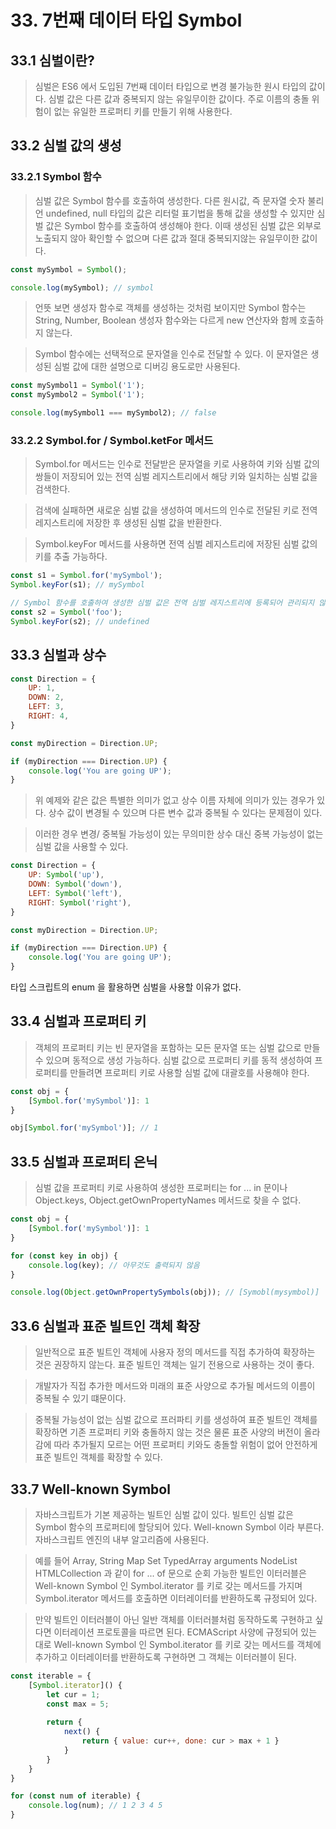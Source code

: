 # 33. 7번째 데이터 타입 Symbol

## 33.1 심벌이란?

> 심벌은 ES6 에서 도입된 7번째 데이터 타입으로 변경 불가능한 원시 타입의 값이다.
> 심벌 값은 다른 값과 중복되지 않는 유일무이한 값이다. 주로 이름의 충돌 위험이 없는 유일한 프로퍼티 키를 만들기 위해 사용한다.

## 33.2 심벌 값의 생성

### 33.2.1 Symbol 함수

> 심벌 값은 Symbol 함수를 호출하여 생성한다. 다른 원시값, 즉 문자열 숫자 불리언 undefined, null 타입의 값은 리터럴 표기법을 통해
> 값을 생성할 수 있지만 심벌 값은 Symbol 함수를 호출하여 생성해야 한다.
> 이때 생성된 심벌 값은 외부로 노출되지 않아 확인할 수 없으며 다른 값과 절대 중복되지않는 유일무이한 값이다.

```javascript
const mySymbol = Symbol();

console.log(mySymbol); // symbol
```

> 언뜻 보면 생성자 함수로 객체를 생성하는 것처럼 보이지만 Symbol 함수는 String, Number, Boolean 생성자 함수와는 다르게
> new 연산자와 함께 호출하지 않는다.

> Symbol 함수에는 선택적으로 문자열을 인수로 전달할 수 있다.
> 이 문자열은 생성된 심벌 값에 대한 설명으로 디버깅 용도로만 사용된다.

```javascript
const mySymbol1 = Symbol('1');
const mySymbol2 = Symbol('1');

console.log(mySymbol1 === mySymbol2); // false
```

### 33.2.2 Symbol.for / Symbol.ketFor 메서드

> Symbol.for 메서드는 인수로 전달받은 문자열을 키로 사용하여 키와 심벌 값의 쌍들이 저장되어 있는 전역 심벌 레지스트리에서 해당 키와 일치하는 심벌 값을 검색한다.

> 검색에 실패하면 새로운 심벌 값을 생성하여 메서드의 인수로 전달된 키로 전역 레지스트리에 저장한 후 생성된 심벌 값을 반환한다.

> Symbol.keyFor 메서드를 사용하면 전역 심벌 레지스트리에 저장된 심벌 값의 키를 추출 가능하다.

```javascript
const s1 = Symbol.for('mySymbol');
Symbol.keyFor(s1); // mySymbol

// Symbol 함수를 호출하여 생성한 심벌 값은 전역 심벌 레지스트리에 등록되어 관리되지 않는다.
const s2 = Symbol('foo');
Symbol.keyFor(s2); // undefined
```

## 33.3 심벌과 상수

```javascript
const Direction = {
    UP: 1,
    DOWN: 2,
    LEFT: 3,
    RIGHT: 4,
}

const myDirection = Direction.UP;

if (myDirection === Direction.UP) {
    console.log('You are going UP');
}
```

> 위 예제와 같은 값은 특별한 의미가 없고 상수 이름 자체에 의미가 있는 경우가 있다.
> 상수 값이 변경될 수 있으며 다른 변수 값과 중복될 수 있다는 문제점이 있다.

> 이러한 경우 변경/ 중복될 가능성이 있는 무의미한 상수 대신 중복 가능성이 없는 심벌 값을 사용할 수 있다.

```javascript
const Direction = {
    UP: Symbol('up'),
    DOWN: Symbol('down'),
    LEFT: Symbol('left'),
    RIGHT: Symbol('right'),
}

const myDirection = Direction.UP;

if (myDirection === Direction.UP) {
    console.log('You are going UP');
}
```

타입 스크립트의 enum 을 활용하면 심벌을 사용할 이유가 없다.

## 33.4 심벌과 프로퍼티 키

> 객체의 프로퍼티 키는 빈 문자열을 포함하는 모든 문자열 또는 심벌 값으로 만들 수 있으며 동적으로 생성 가능하다.
> 심벌 값으로 프로퍼티 키를 동적 생성하여 프로퍼티를 만들려면 프로퍼티 키로 사용할 심벌 값에 대괄호를 사용해야 한다.

```javascript
const obj = {
    [Symbol.for('mySymbol')]: 1
}

obj[Symbol.for('mySymbol')]; // 1
```

## 33.5 심벌과 프로퍼티 은닉

> 심벌 값을 프로퍼티 키로 사용하여 생성한 프로퍼티는 for ... in 문이나 Object.keys, Object.getOwnPropertyNames 메서드로 찾을 수 없다.

```javascript
const obj = {
    [Symbol.for('mySymbol')]: 1
}

for (const key in obj) {
    console.log(key); // 아무것도 출력되지 않음
}

console.log(Object.getOwnPropertySymbols(obj)); // [Symobl(mysymbol)]
```

## 33.6 심벌과 표준 빌트인 객체 확장

> 일반적으로 표준 빌트인 객체에 사용자 정의 메서드를 직접 추가하여 확장하는 것은 권장하지 않는다. 표준 빌트인 객체는 일기 전용으로 사용하는 것이 좋다.

> 개발자가 직접 추가한 메서드와 미래의 표준 사양으로 추가될 메서드의 이름이 중복될 수 있기 떄문이다.

> 중복될 가능성이 없는 심벌 값으로 프러파티 키를 생성하여 표준 빌트인 객체를 확장하면 기존 프로퍼티 키와 충돌하지 않는 것은 물론 표준 사양의 버전이 올라감에 따라
> 추가될지 모르는 어떤 프로퍼티 키와도 충돌할 위험이 없어 안전하게 표준 빌트인 객체를 확장할 수 있다.

## 33.7 Well-known Symbol

> 자바스크립트가 기본 제공하는 빌트인 심벌 값이 있다. 빌트인 심벌 값은 Symbol 함수의 프로퍼티에 할당되어 있다.
> Well-known Symbol 이라 부른다. 자바스크립트 엔진의 내부 알고리즘에 사용된다.

> 예를 들어 Array, String Map Set TypedArray arguments NodeList HTMLCollection 과 같이 for ... of 문으로 순회 가능한 빌트인 이터러블은 Well-known Symbol 인 Symbol.iterator 를 
> 키로 갖는 메서드를 가지며 Symbol.iterator 메서드를 호출하면 이터레이터를 반환하도록 규정되어 있다.

> 만약 빌트인 이터러블이 아닌 일반 객체를 이터러블처럼 동작하도록 구현하고 싶다면 이터레이션 프로토콜을 따르면 된다.
> ECMAScript 사양에 규정되어 있는 대로 Well-known Symbol 인 Symbol.iterator 를 키로 갖는 메서드를 객체에 추가하고 이터레이터를 반환하도록 구현하면 그 객체는 이터러블이 된다.

```javascript
const iterable = {
    [Symbol.iterator]() {
        let cur = 1;
        const max = 5;
        
        return {
            next() {
                return { value: cur++, done: cur > max + 1 }
            }
        }
    }
}

for (const num of iterable) {
    console.log(num); // 1 2 3 4 5
}
```